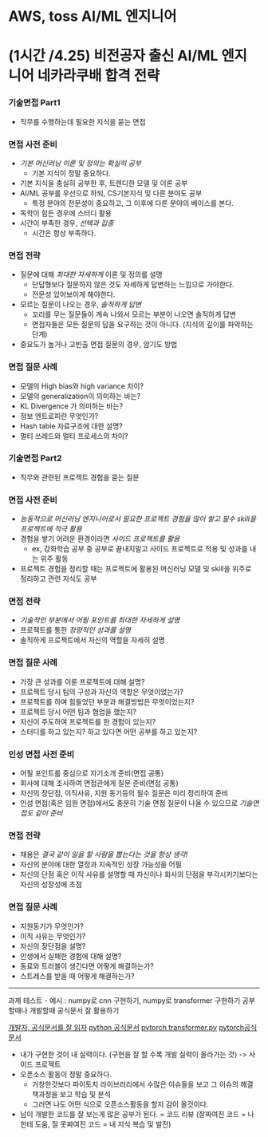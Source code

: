 # AWS, toss AI/ML 엔지니어

# (1시간 /4.25) 비전공자 출신 AI/ML 엔지니어 네카라쿠배 합격 전략

### 기술면접 Part1
- 직무를 수행하는데 필요한 지식을 묻는 면접

### 면접 사전 준비
- *기본 머신러닝 이론 및 정의는 확실히 공부*
	- 기본 지식이 정말 중요하다. 
- 기본 지식을 충실히 공부한 후, 트렌디한 모델 및 이론 공부
- AI/ML 공부를 우선으로 하되, CS기본지식 및 다른 분야도 공부
	- 특정 분야의 전문성이 중요하고, 그 이후에 다른 분야의 베이스를 본다.
- 독학이 힘든 경우에 스터디 활용
- 시간이 부족한 경우, *선택과 집중*
	- 시간은 항상 부족하다.

### 면접 전략
- 질문에 대해 *최대한 자세하게* 이론 및 정의를 설명
	- 단답형보다 질문하지 않은 것도 자세하게 답변하는 느낌으로 가야한다.
	- 전문성 있어보이게 해야한다.
- 모르는 질문이 나오는 경우, *솔직하게 답변*
	- 꼬리를 무는 질문들이 계속 나와서 모르는 부분이 나오면 솔직하게 답변
	- 면접자들은 모든 질문의 답을 요구하는 것이 아니다. (지식의 깊이를 파악하는 단계)
- 중요도가 높거나 고빈출 면접 질문의 경우, 암기도 방법

### 면접 질문 사례
- 모델의 High bias와 high variance 차이?
- 모델의 generalization이 의미하는 바는?
- KL Divergence 가 의미하는 바는?
- 정보 엔트로피란 무엇인가?
- Hash table 자료구조에 대한 설명?
- 멀티 쓰레드와 멀티 프로세스의 차이?

### 기술면접 Part2
- 직무와 관련된 프로젝트 경험을 묻는 질문
### 면접 사전 준비
- *능동적으로 머신러닝 엔지니어로서 필요한 프로젝트 경험을 많이 쌓고 필수 skill을 프로젝트에 적극 활용*
- 경험을 쌓기 어려운 환경이라면 *사이드 프로젝트를 활용*
	- ex, 강화학습 공부 중 공부로 끝내지말고 사이드 프로젝트로 적용 및 성과를 내는 위주 활동
- 프로젝트 경험을 정리할 때는 프로젝트에 활용된 머신러닝 모델 및 skill을 위주로 정리하고 관련 지식도 공부

### 면접 전략
- *기술적인 부분에서 어필 포인트를 최대한 자세하게 설명*
- 프로젝트를 통한 *정량적인 성과를 설명*
- 솔직하게 프로젝트에서 자신의 역할을 자세히 설명

### 면접 질문 사례
- 가장 큰 성과를 이룬 프로젝트에 대해 설명?
- 프로젝트 당시 팀의 구성과 자신의 역할은 무엇이었는가?
- 프로젝트를 하며 힘들었던 부분과 해결방법은 무엇이었는지?
- 프로젝트 당시 어떤 팀과 협업을 했는지?
- 자신이 주도하여 프로젝트를 한 경험이 있는지?
- 스터디를 하고 있는지? 하고 있다면 어떤 공부를 하고 있는지?

### 인성 면접 사전 준비
- 어필 포인트를 중심으로 자기소개 준비(면접 공통)
- 회사에 대해 조사하여 면접관에게 질문 준비(면접 공통)
- 자신의 장단점, 이직사유, 지원 동기등의 필수 질문은 미리 정리하여 준비
- 인성 면접(혹은 임원 면접)에서도 충분히 기술 면접 질문이 나올 수 있으므로 *기술면접도 같이 준비*

### 면접 전략
- 채용은 *결국 같이 일을 할 사람을 뽑는다는 것을 항상 생각!*
- 자신의 분야에 대한 열정과 지속적인 성장 가능성을 어필
- 자신의 단점 혹은 이직 사유를 설명할 때 자신이나 회사의 단점을 부각시키기보다는 자신의 성장성에 초점

### 면접 질문 사례
- 지원동기가 무엇인가?
- 이직 사유는 무엇인가?
- 자신의 장단점을 설명?
- 인생에서 실패한 경험에 대해 설명?
- 동료와 트러블이 생긴다면 어떻게 해결하는가?
- 스트레스를 받을 때 어떻게 해결하는가?

----
과제 테스트 - 예시 : numpy로 cnn 구현하기, numpy로 transformer 구현하기
공부할때나 개발할때 공식문서 잘 활용하기

[개발자, 공식문서를 잘 읽자](https://lynn1602.tistory.com/entry/%EA%B0%9C%EB%B0%9C%EC%9E%90-%EA%B3%B5%EC%8B%9D%EB%AC%B8%EC%84%9C%EB%A5%BC-%EC%9E%98-%EC%9D%BD%EC%9E%90-Day1)
[python 공식문서](https://docs.python.org/3/)
[pytorch transformer.py](https://github.com/hyunwoongko/transformer/blob/master/models/model/transformer.py)
[pytorch공식문서](https://pytorch.org/tutorials/beginner/dist_overview.html)


- 내가 구현한 것이 내 실력이다. (구현을 잘 할 수록 개발 실력이 올라가는 것) -> 사이드 프로젝트 
- 오픈소스 활동이 정말 중요하다.
	- 거창한것보다 파이토치 라이브러리에서 수많은 이슈들을 보고 그 이슈의 해결책과정을 보고 학습 및 분석
	- 그러면 나도 어떤 식으로 오픈소스활동을 할지 감이 올것이다.
- 남이 개발한 코드를 잘 보는게 많은 공부가 된다. = 코드 리뷰 (잘짜여진 코드 = 나한테 도움, 잘 못짜여진 코드 = 내 지식 복습 및 발전)

